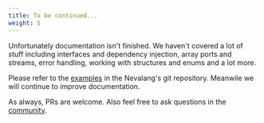 ```yaml
---
title: To be continued...
weight: 5
---
```


Unfortunately documentation isn't finished. We haven't covered a lot of stuff including interfaces and dependency injection, array ports and streams, error handling, working with structures and enums and a lot more.

Please refer to the [examples](https://github.com/nevalang/neva/tree/main/examples) in the Nevalang's git repository. Meanwile we will continue to improve documentation.

As always, PRs are welcome. Also feel free to ask questions in the [community](/community).
